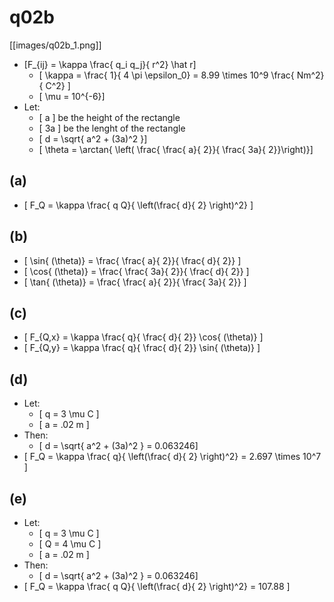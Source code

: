 # q02b

[[images/q02b_1.png]]

* \[F_{ij} = \kappa \frac{ q_i q_j}{ r^2} \hat r\]
  * \[ \kappa = \frac{ 1}{ 4 \pi \epsilon_0} = 8.99 \times 10^9 \frac{ Nm^2}{ C^2} \]
  * \[ \mu = 10^{-6}\]
* Let:
  * \[ a \] be the height of the rectangle
  * \[ 3a \] be the lenght of the rectangle
  * \[ d = \sqrt{ a^2 + (3a)^2 }\]
  * \[ \theta = \arctan{ \left( \frac{ \frac{ a}{ 2}}{ \frac{ 3a}{ 2}}\right)}\]

## (a)
* \[ F_Q = \kappa \frac{ q Q}{ \left(\frac{ d}{ 2} \right)^2} \]

## (b)
* \[ \sin{ (\theta)} = \frac{ \frac{ a}{ 2}}{ \frac{ d}{ 2}} \]
* \[ \cos{ (\theta)} = \frac{ \frac{ 3a}{ 2}}{ \frac{ d}{ 2}} \]
* \[ \tan{ (\theta)} = \frac{ \frac{ a}{ 2}}{ \frac{ 3a}{ 2}} \]

## (c)
* \[ F_{Q,x} = \kappa \frac{ q}{ \frac{ d}{ 2}} \cos{ (\theta)} \]
* \[ F_{Q,y} = \kappa \frac{ q}{ \frac{ d}{ 2}} \sin{ (\theta)} \]

## (d)
* Let:
  * \[ q = 3 \mu C \]
  * \[ a = .02 m \]
* Then: 
  * \[ d = \sqrt{ a^2 + (3a)^2 } = 0.063246\]
* \[ F_Q = \kappa \frac{ q}{ \left(\frac{ d}{ 2} \right)^2} =  2.697 \times 10^7 \]

## (e)
* Let:
  * \[ q = 3 \mu C \]
  * \[ Q = 4 \mu C \]
  * \[ a = .02 m \]
* Then: 
  * \[ d = \sqrt{ a^2 + (3a)^2 } = 0.063246\]
* \[ F_Q = \kappa \frac{ q Q}{ \left(\frac{ d}{ 2} \right)^2} =  107.88 \]